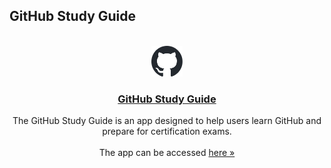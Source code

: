 ## GitHub Study Guide
<br/>
<div align="center">
  <a href="https://challengemichelin-122629525979.southamerica-east1.run.app">
    <img src="assets/github.svg" width="50px">
    <h3 align="center">GitHub Study Guide</h3>
  </a>
</div>

<div align="center">
    The GitHub Study Guide is an app designed to help users learn GitHub and prepare for certification exams.
  <br/>
  <br/>
  The app can be accessed
  <a href="https://githubguide-122629525979.southamerica-east1.run.app/" target="_blank">here »</a>
  </p>
</div>